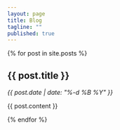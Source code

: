 ```yaml
---
layout: page
title: Blog
tagline: ""
published: true
---
```


{% for post in site.posts %}

  <article class="unit-article layout-post">
  	<h2>{{ post.title }}</h2>
      <!--<span class="glyphicon glyphicon-tag">{{ post.category }}</span>-->
      <p><em><time datetime="{{ post.date | date: "%Y-%m-%d" }}">{{ post.date | date: "%-d %B %Y" }}</time></em></p>
      {{ post.content }}
  </article>

{% endfor %}